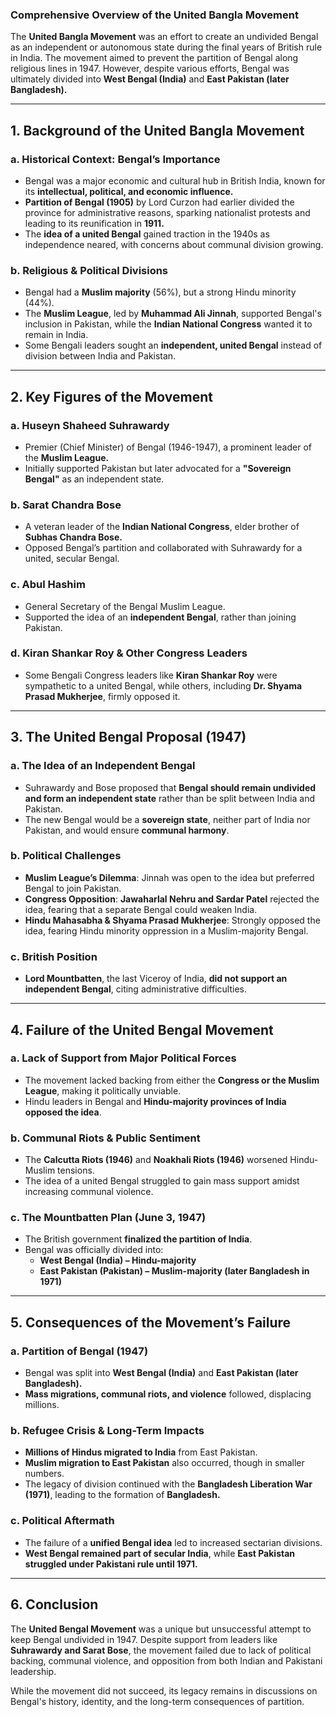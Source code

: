 ### Comprehensive Overview of the United Bangla Movement

The **United Bangla Movement** was an effort to create an undivided Bengal as an independent or autonomous state during the final years of British rule in India. The movement aimed to prevent the partition of Bengal along religious lines in 1947. However, despite various efforts, Bengal was ultimately divided into **West Bengal (India)** and **East Pakistan (later Bangladesh).**

---

## 1. Background of the United Bangla Movement

### a. Historical Context: Bengal’s Importance

- Bengal was a major economic and cultural hub in British India, known for its **intellectual, political, and economic influence.**
- **Partition of Bengal (1905)** by Lord Curzon had earlier divided the province for administrative reasons, sparking nationalist protests and leading to its reunification in **1911.**
- The **idea of a united Bengal** gained traction in the 1940s as independence neared, with concerns about communal division growing.

### b. Religious & Political Divisions

- Bengal had a **Muslim majority** (56%), but a strong Hindu minority (44%).
- The **Muslim League**, led by **Muhammad Ali Jinnah**, supported Bengal's inclusion in Pakistan, while the **Indian National Congress** wanted it to remain in India.
- Some Bengali leaders sought an **independent, united Bengal** instead of division between India and Pakistan.

---

## 2. Key Figures of the Movement

### a. Huseyn Shaheed Suhrawardy

- Premier (Chief Minister) of Bengal (1946-1947), a prominent leader of the **Muslim League.**
- Initially supported Pakistan but later advocated for a **"Sovereign Bengal"** as an independent state.

### b. Sarat Chandra Bose

- A veteran leader of the **Indian National Congress**, elder brother of **Subhas Chandra Bose.**
- Opposed Bengal’s partition and collaborated with Suhrawardy for a united, secular Bengal.

### c. Abul Hashim

- General Secretary of the Bengal Muslim League.
- Supported the idea of an **independent Bengal**, rather than joining Pakistan.

### d. Kiran Shankar Roy & Other Congress Leaders

- Some Bengali Congress leaders like **Kiran Shankar Roy** were sympathetic to a united Bengal, while others, including **Dr. Shyama Prasad Mukherjee**, firmly opposed it.

---

## 3. The United Bengal Proposal (1947)

### a. The Idea of an Independent Bengal

- Suhrawardy and Bose proposed that **Bengal should remain undivided and form an independent state** rather than be split between India and Pakistan.
- The new Bengal would be a **sovereign state**, neither part of India nor Pakistan, and would ensure **communal harmony**.

### b. Political Challenges

- **Muslim League’s Dilemma**: Jinnah was open to the idea but preferred Bengal to join Pakistan.
- **Congress Opposition**: **Jawaharlal Nehru and Sardar Patel** rejected the idea, fearing that a separate Bengal could weaken India.
- **Hindu Mahasabha & Shyama Prasad Mukherjee**: Strongly opposed the idea, fearing Hindu minority oppression in a Muslim-majority Bengal.

### c. British Position

- **Lord Mountbatten**, the last Viceroy of India, **did not support an independent Bengal**, citing administrative difficulties.

---

## 4. Failure of the United Bengal Movement

### a. Lack of Support from Major Political Forces

- The movement lacked backing from either the **Congress or the Muslim League**, making it politically unviable.
- Hindu leaders in Bengal and **Hindu-majority provinces of India opposed the idea**.

### b. Communal Riots & Public Sentiment

- The **Calcutta Riots (1946)** and **Noakhali Riots (1946)** worsened Hindu-Muslim tensions.
- The idea of a united Bengal struggled to gain mass support amidst increasing communal violence.

### c. The Mountbatten Plan (June 3, 1947)

- The British government **finalized the partition of India**.
- Bengal was officially divided into:
    - **West Bengal (India) – Hindu-majority**
    - **East Pakistan (Pakistan) – Muslim-majority (later Bangladesh in 1971)**

---

## 5. Consequences of the Movement’s Failure

### a. Partition of Bengal (1947)

- Bengal was split into **West Bengal (India)** and **East Pakistan (later Bangladesh).**
- **Mass migrations, communal riots, and violence** followed, displacing millions.

### b. Refugee Crisis & Long-Term Impacts

- **Millions of Hindus migrated to India** from East Pakistan.
- **Muslim migration to East Pakistan** also occurred, though in smaller numbers.
- The legacy of division continued with the **Bangladesh Liberation War (1971)**, leading to the formation of **Bangladesh.**

### c. Political Aftermath

- The failure of a **unified Bengal idea** led to increased sectarian divisions.
- **West Bengal remained part of secular India**, while **East Pakistan struggled under Pakistani rule until 1971.**

---

## 6. Conclusion

The **United Bengal Movement** was a unique but unsuccessful attempt to keep Bengal undivided in 1947. Despite support from leaders like **Suhrawardy and Sarat Bose**, the movement failed due to lack of political backing, communal violence, and opposition from both Indian and Pakistani leadership.

While the movement did not succeed, its legacy remains in discussions on Bengal's history, identity, and the long-term consequences of partition.